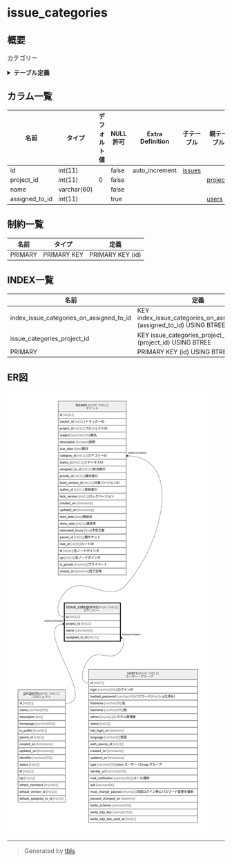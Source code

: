 # issue_categories

## 概要

カテゴリー

<details>
<summary><strong>テーブル定義</strong></summary>

```sql
CREATE TABLE `issue_categories` (
  `id` int(11) NOT NULL AUTO_INCREMENT,
  `project_id` int(11) NOT NULL DEFAULT '0',
  `name` varchar(60) NOT NULL DEFAULT '',
  `assigned_to_id` int(11) DEFAULT NULL,
  PRIMARY KEY (`id`),
  KEY `issue_categories_project_id` (`project_id`),
  KEY `index_issue_categories_on_assigned_to_id` (`assigned_to_id`)
) ENGINE=InnoDB DEFAULT CHARSET=utf8
```

</details>

## カラム一覧

| 名前             | タイプ         | デフォルト値       | NULL許可   | Extra Definition | 子テーブル               | 親テーブル                   | コメント     |
| -------------- | ----------- | ------------ | -------- | ---------------- | ------------------- | ----------------------- | -------- |
| id             | int(11)     |              | false    | auto_increment   | [issues](issues.md) |                         |          |
| project_id     | int(11)     | 0            | false    |                  |                     | [projects](projects.md) |          |
| name           | varchar(60) |              | false    |                  |                     |                         |          |
| assigned_to_id | int(11)     |              | true     |                  |                     | [users](users.md)       |          |

## 制約一覧

| 名前      | タイプ         | 定義               |
| ------- | ----------- | ---------------- |
| PRIMARY | PRIMARY KEY | PRIMARY KEY (id) |

## INDEX一覧

| 名前                                       | 定義                                                                        |
| ---------------------------------------- | ------------------------------------------------------------------------- |
| index_issue_categories_on_assigned_to_id | KEY index_issue_categories_on_assigned_to_id (assigned_to_id) USING BTREE |
| issue_categories_project_id              | KEY issue_categories_project_id (project_id) USING BTREE                  |
| PRIMARY                                  | PRIMARY KEY (id) USING BTREE                                              |

## ER図

![er](issue_categories.svg)

---

> Generated by [tbls](https://github.com/k1LoW/tbls)
